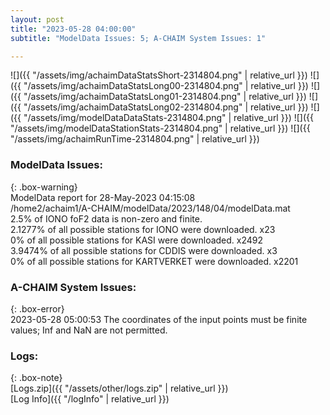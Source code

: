 ```yaml
---
layout: post
title: "2023-05-28 04:00:00"
subtitle: "ModelData Issues: 5; A-CHAIM System Issues: 1"

---
```


![]({{ "/assets/img/achaimDataStatsShort-2314804.png" | relative_url }})
![]({{ "/assets/img/achaimDataStatsLong00-2314804.png" | relative_url }})
![]({{ "/assets/img/achaimDataStatsLong01-2314804.png" | relative_url }})
![]({{ "/assets/img/achaimDataStatsLong02-2314804.png" | relative_url }})
![]({{ "/assets/img/modelDataDataStats-2314804.png" | relative_url }})
![]({{ "/assets/img/modelDataStationStats-2314804.png" | relative_url }})
![]({{ "/assets/img/achaimRunTime-2314804.png" | relative_url }})


### ModelData Issues:  
  
{: .box-warning}  
 ModelData report for 28-May-2023 04:15:08   
 /home2/achaim1/A-CHAIM/modelData/2023/148/04/modelData.mat   
 2.5% of IONO foF2 data is non-zero and finite.   
 2.1277% of all possible stations for IONO were downloaded. x23   
 0% of all possible stations for KASI were downloaded. x2492   
 3.9474% of all possible stations for CDDIS were downloaded. x3   
 0% of all possible stations for KARTVERKET were downloaded. x2201   
  
### A-CHAIM System Issues:  
  
{: .box-error}  
2023-05-28 05:00:53 The coordinates of the input points must be finite values; Inf and NaN are not permitted.  

### Logs:  
  
{: .box-note}  
[Logs.zip]({{ "/assets/other/logs.zip" | relative_url }})  
[Log Info]({{ "/logInfo" | relative_url }})  
